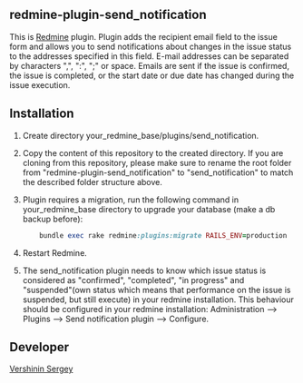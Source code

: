 ## redmine-plugin-send_notification
This is [Redmine](https://www.redmine.org) plugin. Plugin adds the recipient email field to the issue form and allows you to send notifications about changes in the issue status to the addresses specified in this field. E-mail addresses can be separated by characters ",", ":", ";" or space. Emails are sent if the issue is confirmed, the issue is completed, or the start date or due date has changed during the issue execution.

## Installation
1. Create directory your_redmine_base/plugins/send_notification.
2. Copy the content of this repository to the created directory. If you are cloning from this repository, please make sure to rename the root folder from "redmine-plugin-send_notification" to "send_notification" to match the described folder structure above.
3. Plugin requires a migration, run the following command in your_redmine_base directory to upgrade your database (make a db backup before):
    ```ruby
        bundle exec rake redmine:plugins:migrate RAILS_ENV=production
    ```

4. Restart Redmine.
5. The send_notification plugin needs to know which issue status is considered as "confirmed", "completed", "in progress" and "suspended"(own status which means that performance on the issue is suspended, but still execute) in your redmine installation. This behaviour should be configured in your redmine installation: Administration --> Plugins --> Send notification plugin --> Configure.

## Developer
[Vershinin Sergey](https://github.com/Yarroo)